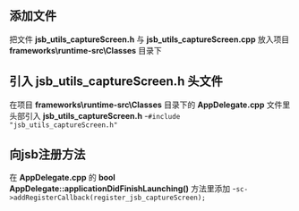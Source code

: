 添加文件
---
把文件 **jsb_utils_captureScreen.h** 与 **jsb_utils_captureScreen.cpp** 放入项目 **frameworks\runtime-src\Classes** 目录下

引入 **jsb_utils_captureScreen.h** 头文件
---
在项目 **frameworks\runtime-src\Classes** 目录下的 **AppDelegate.cpp** 文件里头部引入 **jsb_utils_captureScreen.h**
-`#include "jsb_utils_captureScreen.h"`

向jsb注册方法
---
在 **AppDelegate.cpp** 的 **bool AppDelegate::applicationDidFinishLaunching()** 方法里添加
-`sc->addRegisterCallback(register_jsb_captureScreen);`
